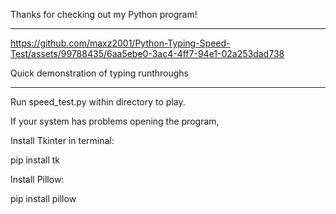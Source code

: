 Thanks for checking out my Python program!
********************************************



https://github.com/maxz2001/Python-Typing-Speed-Test/assets/99788435/6aa5ebe0-3ac4-4ff7-94e1-02a253dad738

Quick demonstration of typing runthroughs

********************************************

Run speed_test.py within directory to play. 

If your system has problems opening the program, 

Install Tkinter in terminal: 

pip install tk 

Install Pillow: 

pip install pillow

